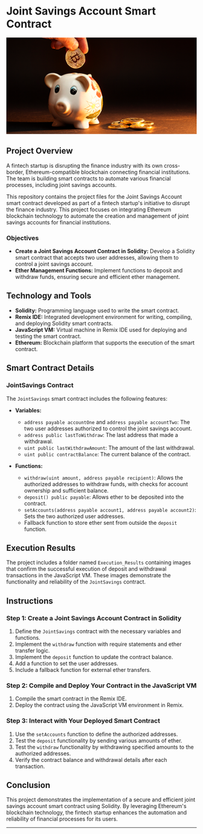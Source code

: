 # Joint Savings Account Smart Contract

![alt=“”](Images/20-5-challenge-image.png)

## Project Overview

A fintech startup is disrupting the finance industry with its own cross-border, Ethereum-compatible blockchain connecting financial institutions. The team is building smart contracts to automate various financial processes, including joint savings accounts.

This repository contains the project files for the Joint Savings Account smart contract developed as part of a fintech startup's initiative to disrupt the finance industry. This project focuses on integrating Ethereum blockchain technology to automate the creation and management of joint savings accounts for financial institutions.

### Objectives

- **Create a Joint Savings Account Contract in Solidity:** Develop a Solidity smart contract that accepts two user addresses, allowing them to control a joint savings account.
- **Ether Management Functions:** Implement functions to deposit and withdraw funds, ensuring secure and efficient ether management.

## Technology and Tools

- **Solidity:** Programming language used to write the smart contract.
- **Remix IDE:** Integrated development environment for writing, compiling, and deploying Solidity smart contracts.
- **JavaScript VM:** Virtual machine in Remix IDE used for deploying and testing the smart contract.
- **Ethereum:** Blockchain platform that supports the execution of the smart contract.

## Smart Contract Details

### JointSavings Contract

The `JointSavings` smart contract includes the following features:

- **Variables:**
  - `address payable accountOne` and `address payable accountTwo`: The two user addresses authorized to control the joint savings account.
  - `address public lastToWithdraw`: The last address that made a withdrawal.
  - `uint public lastWithdrawAmount`: The amount of the last withdrawal.
  - `uint public contractBalance`: The current balance of the contract.

- **Functions:**
  - `withdraw(uint amount, address payable recipient)`: Allows the authorized addresses to withdraw funds, with checks for account ownership and sufficient balance.
  - `deposit() public payable`: Allows ether to be deposited into the contract.
  - `setAccounts(address payable account1, address payable account2)`: Sets the two authorized user addresses.
  - Fallback function to store ether sent from outside the `deposit` function.

## Execution Results

The project includes a folder named `Execution_Results` containing images that confirm the successful execution of deposit and withdrawal transactions in the JavaScript VM. These images demonstrate the functionality and reliability of the `JointSavings` contract.

## Instructions

### Step 1: Create a Joint Savings Account Contract in Solidity

1. Define the `JointSavings` contract with the necessary variables and functions.
2. Implement the `withdraw` function with require statements and ether transfer logic.
3. Implement the `deposit` function to update the contract balance.
4. Add a function to set the user addresses.
5. Include a fallback function for external ether transfers.

### Step 2: Compile and Deploy Your Contract in the JavaScript VM

1. Compile the smart contract in the Remix IDE.
2. Deploy the contract using the JavaScript VM environment in Remix.

### Step 3: Interact with Your Deployed Smart Contract

1. Use the `setAccounts` function to define the authorized addresses.
2. Test the `deposit` functionality by sending various amounts of ether.
3. Test the `withdraw` functionality by withdrawing specified amounts to the authorized addresses.
4. Verify the contract balance and withdrawal details after each transaction.

## Conclusion

This project demonstrates the implementation of a secure and efficient joint savings account smart contract using Solidity. By leveraging Ethereum's blockchain technology, the fintech startup enhances the automation and reliability of financial processes for its users.

---


